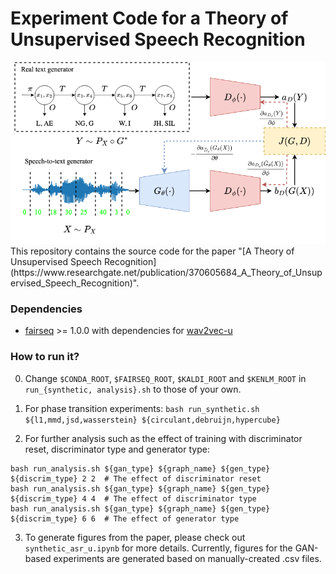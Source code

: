 # Experiment Code for a Theory of Unsupervised Speech Recognition 
<div align="middle"><img src="image/asr_u_arch.drawio.png" width="600"/></div>
This repository contains the source code for the paper "[A Theory of Unsupervised Speech Recognition](https://www.researchgate.net/publication/370605684_A_Theory_of_Unsupervised_Speech_Recognition)".

### Dependencies
- [fairseq](https://github.com/pytorch/fairseq) >= 1.0.0 with dependencies for [wav2vec-u](https://github.com/pytorch/fairseq/tree/main/examples/wav2vec/unsupervised)

### How to run it?
0. Change ```$CONDA_ROOT```, ```$FAIRSEQ_ROOT```, ```$KALDI_ROOT``` and ```$KENLM_ROOT``` in ```run_{synthetic, analysis}.sh``` to those of your own.

1. For phase transition experiments:
```bash run_synthetic.sh ${l1,mmd,jsd,wasserstein} ${circulant,debruijn,hypercube}```

2. For further analysis such as the effect of training with discriminator reset, discriminator type and generator type:
```
bash run_analysis.sh ${gan_type} ${graph_name} ${gen_type} ${discrim_type} 2 2  # The effect of discriminator reset
bash run_analysis.sh ${gan_type} ${graph_name} ${gen_type} ${discrim_type} 4 4  # The effect of discriminator type
bash run_analysis.sh ${gan_type} ${graph_name} ${gen_type} ${discrim_type} 6 6  # The effect of generator type
```

3. To generate figures from the paper, please check out ```synthetic_asr_u.ipynb``` for more details. Currently, figures for the GAN-based experiments are generated based on manually-created .csv files. 
